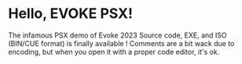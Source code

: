 # Hello, EVOKE PSX!
The infamous PSX demo of Evoke 2023
Source code, EXE, and ISO (BIN/CUE format) is finally available !
Comments are a bit wack due to encoding, but when you open it with a proper code editor, it's ok.
